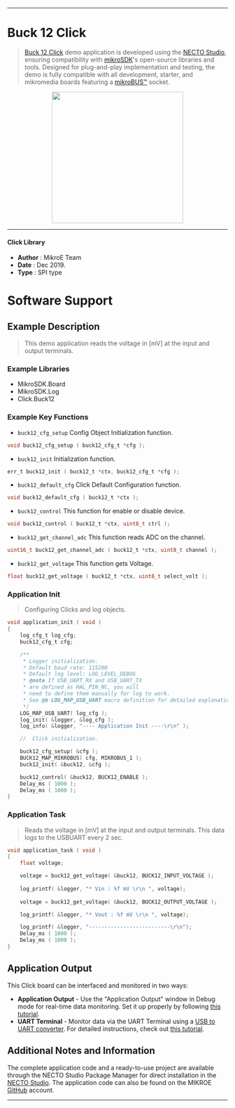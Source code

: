 
---
# Buck 12 Click

> [Buck 12 Click](https://www.mikroe.com/?pid_product=MIKROE-3652) demo application is developed using
the [NECTO Studio](https://www.mikroe.com/necto), ensuring compatibility with [mikroSDK](https://www.mikroe.com/mikrosdk)'s
open-source libraries and tools. Designed for plug-and-play implementation and testing, the demo is fully compatible with
all development, starter, and mikromedia boards featuring a [mikroBUS&trade;](https://www.mikroe.com/mikrobus) socket.

<p align="center">
  <img src="https://www.mikroe.com/?pid_product=MIKROE-3652&image=1" height=300px>
</p>

---

#### Click Library

- **Author**        : MikroE Team
- **Date**          : Dec 2019.
- **Type**          : SPI type

# Software Support

## Example Description

> This demo application reads the voltage in [mV] at the input and output terminals.

### Example Libraries

- MikroSDK.Board
- MikroSDK.Log
- Click.Buck12

### Example Key Functions

- `buck12_cfg_setup` Config Object Initialization function. 
```c
void buck12_cfg_setup ( buck12_cfg_t *cfg );
``` 
 
- `buck12_init` Initialization function. 
```c
err_t buck12_init ( buck12_t *ctx, buck12_cfg_t *cfg );
```

- `buck12_default_cfg` Click Default Configuration function. 
```c
void buck12_default_cfg ( buck12_t *ctx );
```

- `buck12_control` This function for enable or disable device. 
```c
void buck12_control ( buck12_t *ctx, uint8_t ctrl );
```
 
- `buck12_get_channel_adc` This function reads ADC on the channel. 
```c
uint16_t buck12_get_channel_adc ( buck12_t *ctx, uint8_t channel );
```

- `buck12_get_voltage` This function gets Voltage. 
```c
float buck12_get_voltage ( buck12_t *ctx, uint8_t select_volt );
```

### Application Init

> Configuring Clicks and log objects.

```c
void application_init ( void )
{
    log_cfg_t log_cfg;
    buck12_cfg_t cfg;

    /** 
     * Logger initialization.
     * Default baud rate: 115200
     * Default log level: LOG_LEVEL_DEBUG
     * @note If USB_UART_RX and USB_UART_TX 
     * are defined as HAL_PIN_NC, you will 
     * need to define them manually for log to work. 
     * See @b LOG_MAP_USB_UART macro definition for detailed explanation.
     */
    LOG_MAP_USB_UART( log_cfg );
    log_init( &logger, &log_cfg );
    log_info( &logger, "---- Application Init ----\r\n" );

    //  Click initialization.

    buck12_cfg_setup( &cfg );
    BUCK12_MAP_MIKROBUS( cfg, MIKROBUS_1 );
    buck12_init( &buck12, &cfg );

    buck12_control( &buck12, BUCK12_ENABLE );
    Delay_ms ( 1000 );
    Delay_ms ( 1000 );
}
```

### Application Task

> Reads the voltage in [mV] at the input and output terminals.
> This data logs to the USBUART every 2 sec.

```c
void application_task ( void )
{
    float voltage;

    voltage = buck12_get_voltage( &buck12, BUCK12_INPUT_VOLTAGE );
    
    log_printf( &logger, "* Vin : %f mV \r\n ", voltage);
    
    voltage = buck12_get_voltage( &buck12, BUCK12_OUTPUT_VOLTAGE );

    log_printf( &logger, "* Vout : %f mV \r\n ", voltage);

    log_printf( &logger, "--------------------------\r\n");
    Delay_ms ( 1000 );
    Delay_ms ( 1000 );
}
```

## Application Output

This Click board can be interfaced and monitored in two ways:
- **Application Output** - Use the "Application Output" window in Debug mode for real-time data monitoring.
Set it up properly by following [this tutorial](https://www.youtube.com/watch?v=ta5yyk1Woy4).
- **UART Terminal** - Monitor data via the UART Terminal using
a [USB to UART converter](https://www.mikroe.com/click/interface/usb?interface*=uart,uart). For detailed instructions,
check out [this tutorial](https://help.mikroe.com/necto/v2/Getting%20Started/Tools/UARTTerminalTool).

## Additional Notes and Information

The complete application code and a ready-to-use project are available through the NECTO Studio Package Manager for 
direct installation in the [NECTO Studio](https://www.mikroe.com/necto). The application code can also be found on
the MIKROE [GitHub](https://github.com/MikroElektronika/mikrosdk_click_v2) account.

---
